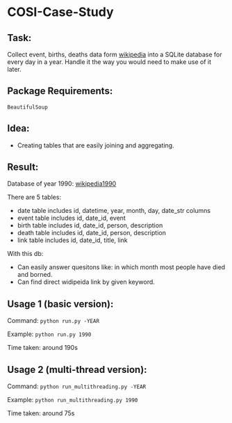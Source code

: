 # COSI-Case-Study

## Task: 
Collect event, births, deaths data form [wikipedia](https://en.wikipedia.org/wiki/September_10) into a SQLite database for every day in a year. Handle it the way you would need to make use of it later.

## Package Requirements: 
```BeautifulSoup```

## Idea:
 * Creating tables that are easily joining and aggregating.

## Result:
Database of year 1990: [wikipedia1990](https://github.com/hsiehkl/COSI-Case-Study/blob/master/wikipedia1990.db)

There are 5 tables:
* date table includes id, datetime, year, month, day, date_str columns
* event table includes id, date_id, event
* birth table includes id, date_id, person, description
* death table includes id, date_id, person, description
* link table includes id, date_id, title, link

With this db:
* Can easily answer quesitons like: in which month most people have died and borned.
* Can find direct widipeida link by given keyword.

## Usage 1 (basic version):
Command: ```python run.py -YEAR```

Example: ```python run.py 1990```

Time taken: around 190s

## Usage 2 (multi-thread version):
Command: ```python run_multithreading.py -YEAR```

Example: ```python run_multithreading.py 1990```

Time taken: around 75s
